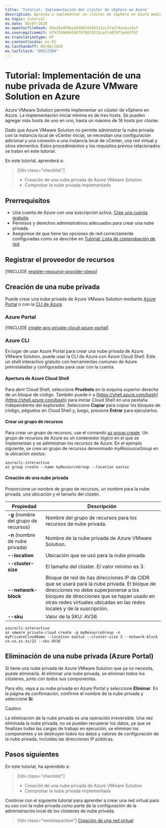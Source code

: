 ```yaml
---
title: 'Tutorial: Implementación del clúster de vSphere en Azure'
description: Aprenda a implementar un clúster de vSphere en Azure mediante Azure VMware Solution
ms.topic: tutorial
ms.date: 09/07/2020
ms.openlocfilehash: 69a29a459ba283bb34169112ac2fa174ac6a14af
ms.sourcegitcommit: 8791f69d44150767807d215cafc4076f3ed43f9f
ms.translationtype: HT
ms.contentlocale: es-ES
ms.lasthandoff: 09/08/2020
ms.locfileid: "89512388"
---
```

# <a name="tutorial-deploy-an-azure-vmware-solution-private-cloud-in-azure"></a>Tutorial: Implementación de una nube privada de Azure VMware Solution en Azure

Azure VMware Solution permite implementar un clúster de vSphere en Azure. La implementación inicial mínima es de tres hosts. Se pueden agregar más hosts de uno en uno, hasta un máximo de 16 hosts por clúster. 

Dado que Azure VMware Solution no permite administrar la nube privada con la instancia local de vCenter inicial, se necesitan una configuración adicional y una conexión a una instancia local de vCenter, una red virtual y otros elementos. Estos procedimientos y los requisitos previos relacionados se tratan en este tutorial.

En este tutorial, aprenderá a:

> [!div class="checklist"]
> * Creación de una nube privada de Azure VMware Solution
> * Comprobar la nube privada implementada

## <a name="prerequisites"></a>Prerrequisitos

- Una cuenta de Azure con una suscripción activa. [Cree una cuenta gratuita](https://azure.microsoft.com/free/?WT.mc_id=A261C142F).
- Permisos y derechos administrativos adecuados para crear una nube privada.
- Asegúrese de que tiene las opciones de red correctamente configuradas como se describe en [Tutorial: Lista de comprobación de red](tutorial-network-checklist.md).

## <a name="register-the-resource-provider"></a>Registrar el proveedor de recursos

[!INCLUDE [register-resource-provider-steps](includes/register-resource-provider-steps.md)]


## <a name="create-a-private-cloud"></a>Creación de una nube privada

Puede crear una nube privada de Azure VMware Solution mediante [Azure Portal](#azure-portal) o con la [CLI de Azure](#azure-cli).

### <a name="azure-portal"></a>Azure Portal

[!INCLUDE [create-avs-private-cloud-azure-portal](includes/create-avs-private-cloud-azure-portal-steps.md)]

### <a name="azure-cli"></a>Azure CLI

En lugar de usar Azure Portal para crear una nube privada de Azure VMware Solution, puede usar la CLI de Azure con Azure Cloud Shell. Este un shell interactivo gratuito con herramientas comunes de Azure preinstaladas y configuradas para usar con la cuenta. 

#### <a name="open-azure-cloud-shell"></a>Apertura de Azure Cloud Shell

Para abrir Cloud Shell, seleccione **Pruébelo** en la esquina superior derecha de un bloque de código. También puede ir a [https://shell.azure.com/bash](https://shell.azure.com/bash) para iniciar Cloud Shell en una pestaña independiente del explorador. Seleccione **Copiar** para copiar los bloques de código, péguelos en Cloud Shell y, luego, presione **Entrar** para ejecutarlos.

#### <a name="create-a-resource-group"></a>Crear un grupo de recursos

Para crear un grupo de recursos, use el comando [az group create](/cli/azure/group). Un grupo de recursos de Azure es un contenedor lógico en el que se implementan y se administran los recursos de Azure. En el ejemplo siguiente, se crea un grupo de recursos denominado *myResourceGroup* en la ubicación *eastus*:

```
azurecli-interactive
az group create --name myResourceGroup --location eastus
```

#### <a name="create-a-private-cloud"></a>Creación de una nube privada

Proporcione un nombre de grupo de recursos, un nombre para la nube privada, una ubicación y el tamaño del clúster.

| Propiedad  | Descripción  |
| --------- | ------------ |
| **-g** (nombre del grupo de recursos)     | Nombre del grupo de recursos para los recursos de nube privada.        |
| **-n** (nombre de nube privada)     | Nombre de la nube privada de Azure VMware Solution.        |
| **--location**     | Ubicación que se usó para la nube privada.         |
| **--cluster-size**     | El tamaño del clúster. El valor mínimo es 3.         |
| **--network-block**     | Bloque de red de ñas direcciones IP de CIDR que se usará para la nube privada. El bloque de direcciones no debe superponerse a los bloques de direcciones que se hayan usado en otras redes virtuales ubicadas en las redes locales y de la suscripción.        |
| **--sku** | Valor de la SKU: AV36 |

```
azurecli-interactive
az vmware private-cloud create -g myResourceGroup -n myPrivateCloudName --location eastus --cluster-size 3 --network-block xx.xx.xx.xx/22 --sku AV36
```

## <a name="delete-a-private-cloud-azure-portal"></a>Eliminación de una nube privada (Azure Portal)

Si tiene una nube privada de Azure VMware Solution que ya no necesita, puede eliminarla. Al eliminar una nube privada, se eliminan todos los clústeres, junto con todos sus componentes.

Para ello, vaya a su nube privada en Azure Portal y seleccione **Eliminar**. En la página de confirmación, confirme el nombre de la nube privada y seleccione **Sí**.

> [!CAUTION]
> La eliminación de la nube privada es una operación irreversible. Una vez eliminada la nube privada, no se pueden recuperar los datos, ya que se finalizan todas las cargas de trabajo en ejecución, se eliminan los componentes y se destruyen todos los datos y valores de configuración de la nube privada, incluidas las direcciones IP públicas. 

## <a name="next-steps"></a>Pasos siguientes

En este tutorial, ha aprendido a:

> [!div class="checklist"]
> * Creación de una nube privada de Azure VMware Solution
> * Comprobar la nube privada implementada

Continúe con el siguiente tutorial para aprender a crear una red virtual para su uso con la nube privada como parte de la configuración de la administración local de los clústeres de nube privada.

> [!div class="nextstepaction"]
> [Creación de una red virtual](tutorial-configure-networking.md)
